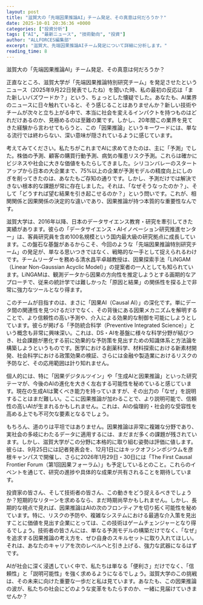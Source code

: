```yaml
---
layout: post
title: "滋賀大の「先端因果推論AI」チーム発足、その真意は何だろうか？"
date: 2025-10-01 20:36:36 +0000
categories: ["投資分析"]
tags: ["AI", "最新ニュース", "技術動向", "投資"]
author: "ALLFORCES編集部"
excerpt: "滋賀大、先端因果推論AIチーム発足について詳細に分析します。"
reading_time: 8
---
```


滋賀大の「先端因果推論AI」チーム発足、その真意は何だろうか？

正直なところ、滋賀大学が「先端因果推論特別研究チーム」を発足させたというニュース（2025年9月22日発表でしたね）を聞いた時、私の最初の反応は「また新しいバズワードか？」という、ちょっとした懐疑でした。あなたも、AI業界のニュースに日々触れていると、そう感じることはありませんか？新しい技術やチームが次々と立ち上がる中で、本当に社会を変えるインパクトを持つものはどれだけあるのか、見極めるのは至難の業です。しかし、20年間この業界を見てきた経験から言わせてもらうと、この「因果推論」というキーワードには、単なる流行では終わらない、深い意味が隠されているように感じています。

考えてみてください。私たちがこれまでAIに求めてきたのは、主に「予測」でした。株価の予測、顧客の購買行動予測、病気の罹患リスク予測。これらは確かにビジネスや社会に大きな価値をもたらしてきました。シリコンバレーのスタートアップから日本の大企業まで、75%以上の企業が予測モデルの精度向上にしのぎを削ってきたのは、あなたもご存知の通りです。しかし、予測だけでは解決できない根本的な課題が常に存在しました。それは、「なぜそうなったのか？」、そして「どうすれば望む結果を引き起こせるのか？」という問いです。これが、相関関係と因果関係の決定的な違いであり、因果推論が持つ本質的な重要性なんです。

滋賀大学は、2016年以降、日本のデータサイエンス教育・研究を牽引してきた実績があります。彼らの「データサイエンス・AIイノベーション研究推進センター」は、客員研究員を含め100名規模という国内最大級の研究拠点に成長しています。この盤石な基盤があるからこそ、今回のような「先端因果推論特別研究チーム」の発足が、単なる思いつきではなく、戦略的な一手として捉えられるわけです。チームリーダーを務める清水昌平卓越教授は、因果探索手法「LiNGAM（Linear Non-Gaussian Acyclic Model）」の提案者の一人としても知られています。LiNGAMは、観測データから因果の方向性を推定しようとする画期的なアプローチで、従来の統計学では難しかった「原因と結果」の関係性を探る上で非常に強力なツールとなり得ます。

このチームが目指すのは、まさに「因果AI（Causal AI）」の深化です。単にデータ間の関連性を見つけるだけでなく、その背後にある因果メカニズムを解明することで、より信頼性の高い予測や、介入による効果的な制御を可能にしようとしています。彼らが掲げる「予防統合科学（Preventive Integrated Science）」という概念も非常に興味深い。これは、DS・AIを基盤に様々な科学分野が結びつき、社会課題が悪化する前に効果的な予防策を見出すための知識体系と方法論を構築しようというものです。医学における創薬科学、材料探索における新素材開発、社会科学における政策効果の検証、さらには金融や製造業におけるリスクの予防など、その応用範囲は計り知れません。

個人的には、特に「因果デジタルツイン」や「生成AIと因果推論」といった研究テーマが、今後のAIの進化を大きく左右する可能性を秘めていると感じています。現在の生成AIは驚くべき能力を持っていますが、その出力の「なぜ」を説明することはまだ難しい。ここに因果推論が加わることで、より説明可能で、信頼性の高いAIが生まれるかもしれません。これは、AIの倫理的・社会的な受容性を高める上でも不可欠な要素となるでしょう。

もちろん、道のりは平坦ではありません。因果推論は非常に複雑な分野であり、実社会の多岐にわたるデータに適用するには、まだまだ多くの課題が残されています。しかし、滋賀大学がこの分野に本格的に取り組む姿勢は評価に値します。彼らは、9月25日には記者発表会を、12月1日にはキックオフシンポジウムを彦根キャンパスで開催し、さらに2026年1月29日・30日には「The First Causal Frontier Forum（第1回因果フォーラム）」も予定しているとのこと。これらのイベントを通じて、研究の進捗や具体的な成果が共有されることを期待しています。

投資家の皆さん、そして技術者の皆さん、この動きをどう捉えるべきでしょうか？短期的なリターンを求めるなら、まだ時期尚早かもしれません。しかし、長期的な視点で見れば、因果推論はAIの次のフロンティアを切り拓く可能性を秘めています。特に、リスクの予防や、複雑なシステムにおける最適な介入策を見出すことに価値を見出す企業にとっては、この技術はゲームチェンジャーとなり得るでしょう。技術者の皆さんには、単なる予測モデルの構築だけでなく、「なぜ」を追求する因果推論の考え方を、ぜひ自身のスキルセットに取り入れてほしい。それは、あなたのキャリアを次のレベルへと引き上げる、強力な武器になるはずです。

AIが社会に深く浸透していく中で、私たちは単なる「便利さ」だけでなく、「信頼性」と「説明可能性」を強く求めるようになるでしょう。滋賀大学のこの挑戦は、その未来に向けた重要な一歩だと私は見ています。あなたも、この因果推論の波が、私たちの社会にどのような変革をもたらすのか、一緒に見届けていきませんか？

